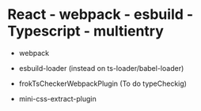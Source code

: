 # React - webpack - esbuild - Typescript - multientry

- webpack
- esbuild-loader (instead on ts-loader/babel-loader)
- frokTsCheckerWebpackPlugin (To do typeCheckig)

- mini-css-extract-plugin

